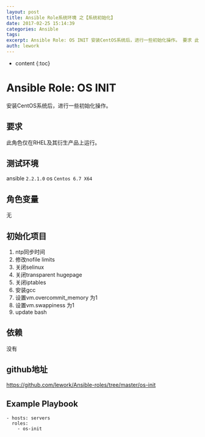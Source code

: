 ```yaml
---
layout: post
title: Ansible Role系统环境 之【系统初始化】
date: 2017-02-25 15:14:39
categories: Ansible
tags:
excerpt: Ansible Role: OS INIT 安装CentOS系统后，进行一些初始化操作。 要求 此角色仅在RHEL及其衍生产品上运行。 测试环境...
auth: lework
---
```

* content
{:toc}

# Ansible Role: OS INIT

安装CentOS系统后，进行一些初始化操作。

## 要求

此角色仅在RHEL及其衍生产品上运行。

## 测试环境

ansible `2.2.1.0`
os `Centos 6.7 X64`

## 角色变量
无

## 初始化项目

1. ntp同步时间
2. 修改nofile limits
3. 关闭selinux
4. 关闭transparent hugepage
5. 关闭iptables
6. 安装gcc
7. 设置vm.overcommit_memory 为1
8. 设置vm.swappiness 为1
9. update bash


## 依赖

没有

## github地址
https://github.com/lework/Ansible-roles/tree/master/os-init

## Example Playbook

    - hosts: servers
      roles:
        - os-init
